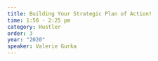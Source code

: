 ```yaml
---
title: Building Your Strategic Plan of Action!
time: 1:50 - 2:25 pm
category: Hustler
order: 3
year: "2020"
speaker: Valerie Gurka
---
```

